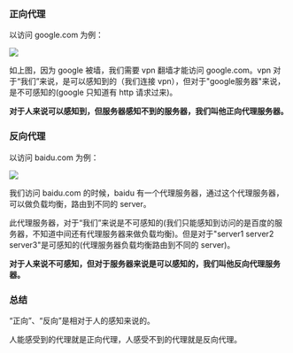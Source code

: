 ### 正向代理

以访问 google.com 为例：

<img src="http://7xkt52.com1.z0.glb.clouddn.com/markdown/1477877632344.png" />

如上图，因为 google 被墙，我们需要 vpn 翻墙才能访问 google.com。vpn 对于“我们”来说，是可以感知到的（我们连接 vpn），但对于"google服务器"来说，是不可感知的(google 只知道有 http 请求过来)。

**对于人来说可以感知到，但服务器感知不到的服务器，我们叫他正向代理服务器。**

### 反向代理

以访问 baidu.com 为例：

<img src="http://7xkt52.com1.z0.glb.clouddn.com/markdown/1477877868552.png" />

我们访问 baidu.com 的时候，baidu 有一个代理服务器，通过这个代理服务器，可以做负载均衡，路由到不同的 server。

此代理服务器，对于“我们”来说是不可感知的(我们只能感知到访问的是百度的服务器，不知道中间还有代理服务器来做负载均衡)。但是对于"server1 server2 server3"是可感知的(代理服务器负载均衡路由到不同的 server)。

**对于人来说不可感知，但对于服务器来说是可以感知的，我们叫他反向代理服务器。**

### 总结

“正向”、“反向”是相对于人的感知来说的。

人能感受到的代理就是正向代理，人感受不到的代理就是反向代理。




